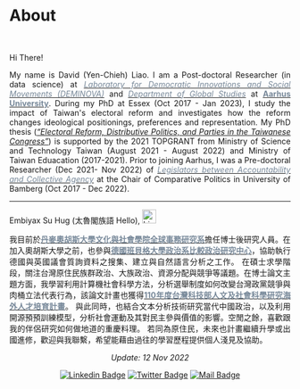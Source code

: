 # About


<br/>


<div style="text-align: justify">

Hi There!


My name is David (Yen-Chieh) Liao. I am a Post-doctoral Researcher (in data science) at [<span style="color:#778899">*Laboratory for Democratic Innovations and Social Movements (DEMINOVA)*</span>](https://projects.au.dk/deminova) and [<span style="color:#778899">*Department of Global Studies*</span>](https://pure.au.dk/portal/en/persons/yenchieh-liao(0a64ba05-9c47-40b2-8ff6-c3d8aeab26f7).html) at [<span style="color:#778899">**Aarhus University**</span>](https://international.au.dk). During my PhD at Essex (Oct 2017 - Jan 2023), I study the impact of Taiwan's electoral reform and investigates how the reform changes ideological positionings, preferences and representation. My PhD thesis ([*“Electoral Reform, Distributive Politics, and Parties in the Taiwanese Congress”*](https://raw.githack.com/davidycliao/phd-thesis/main/Yen_Chieh_Liao_PhD_Dissertation_Jan_2023.pdf)) is supported by the 2021 TOPGRANT from Ministry of Science and Technology Taiwan (August 2021 - August 2022) and Ministry of Taiwan Eduacation (2017-2021).  Prior to joining Aarhus, I was a Pre-doctoral Researcher (Dec 2021- Nov 2022) of [<span style="color:#778899">*Legislators between Accountability and Collective Agency*</span>](https://projectlacan.wordpress.com/team/) at the Chair of Comparative Politics in University of Bamberg (Oct 2017 - Dec 2022).


---
Embiyax Su Hug (太魯閣族語 Hello),  <img src="https://user-images.githubusercontent.com/1303154/88677602-1635ba80-d120-11ea-84d8-d263ba5fc3c0.gif" width="25" height="25" alt="hi">

我目前於[<span style="color:#778899">**丹麥奧胡斯大學文化與社會學院全球事務研究系**</span>](https://pure.au.dk/portal/en/persons/yenchieh-liao(0a64ba05-9c47-40b2-8ff6-c3d8aeab26f7).html)擔任博士後研究人員。在加入奧胡斯大學之前，也參與[<span style="color:#778899">**德國班貝格大學政治系比較政治研究中心**</span>](https://projectlacan.wordpress.com/team/)，協助執行德國與英國議會質詢資料之搜集、建立與自然語言分析之工作。 在碩士求學階段，關注台灣原住民族群政治、大族政治、資源分配與競爭等議題。在博士論文主題方面，我學習利用計算機社會科學方法，分析選舉制度如何改變台灣政黨競爭與肉桶立法代表行為，該論文計畫也獲得[<span style="color:#778899">**110年度台灣科技部人文及社會科學研究海外人才培育計畫**</span>](https://www.stpi.narl.org.tw/public/show?id=4b1141647ad2a353017af136d1ae0fa5)。 與此同時，也結合文本分析技術研究當代中國政治，以及利用開源預預訓練模型，分析社會運動及其對民主參與價值的影響。空閒之餘，喜歡跟我的伴侶研究如何做地道的重慶料理。 若同為原住民，未來也計畫繼續升學或出國進修，歡迎與我聯繫，希望能藉由過往的學習歷程提供個人淺見及協助。





<div style="text-align: center">

*Update: 12 Nov 2022*

[![Linkedin Badge](https://img.shields.io/badge/linkedin-0077B5?style=for-the-badge&logo=linkedin&logoColor=white)](https://www.linkedin.com/authwall?trk=gf&trkInfo=AQERrkO9JeuxgQAAAYGIXxZw-IMriZ16fxaCyQ9B4fcr8SgrQXFIA4WvPBytf98cJPl4KsPT6KiRHzqt-s3Ozl8_IoJ8cn9_lBY1_kQiozmVJV_bXf0xolwYZIIc_TwCBrvqjMU=&original_referer=https://davidycliao.github.io/&sessionRedirect=https%3A%2F%2Fwww.linkedin.com%2Fin%2Fdavid-yen-chieh-liao-51a0a3168%2F)
[![Twitter Badge](https://img.shields.io/badge/twitter-1DA1F2?style=for-the-badge&logo=twitter&logoColor=white)](https://twitter.com/liaoyenchieh)
[![Mail Badge](https://img.shields.io/badge/Gmail-D14836?style=for-the-badge&logo=gmail&logoColor=white)](mailto:davidycliao@gamil.com)


</div>

